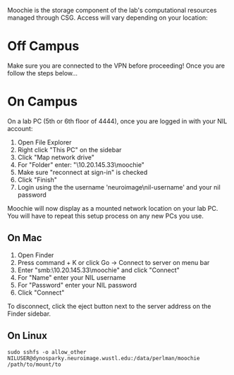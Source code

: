 Moochie is the storage component of the lab's computational resources managed through CSG. Access will vary depending on your location:

# Off Campus
Make sure you are connected to the VPN before proceeding! Once you are follow the steps below...

# On Campus
On a lab PC (5th or 6th floor of 4444), once you are logged in with your NIL account:

1. Open File Explorer
2. Right click "This PC" on the sidebar
3. Click "Map network drive"
4. For "Folder" enter: "\\10.20.145.33\moochie"
5. Make sure "reconnect at sign-in" is checked
6. Click "Finish"
7. Login using the the username 'neuroimage\nil-username' and your nil password

Moochie will now display as a mounted network location on your lab PC. You will have to repeat this setup process on any new PCs you use.

## On Mac
1. Open Finder
2. Press command + K or click Go -> Connect to server on menu bar
3. Enter "smb:\\10.20.145.33\moochie" and click "Connect"
4. For "Name" enter your NIL username
5. For "Password" enter your NIL password
6. Click "Connect"

To disconnect, click the eject button next to the server address on the Finder sidebar.

## On Linux
```
sudo sshfs -o allow_other NILUSER@dynosparky.neuroimage.wustl.edu:/data/perlman/moochie /path/to/mount/to
```

